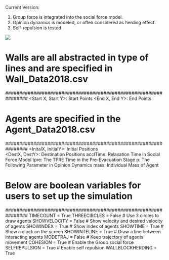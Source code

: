 Current Version:
1. Group force is integrated into the social force model.    
2. Opinion dynamics is modeled, or often considered as herding effect.   
3. Self-repulsion is tested

![](https://github.com/godisreal/group-social-force/blob/master/Pre-Evac2/pre-evac2.PNG)

# Walls are all abstracted in type of lines and are specified in Wall_Data2018.csv
################################################################
<Start X, Start Y>: 	Start Points
<End X, End Y>: 		End Points


# Agents are specified in the Agent_Data2018.csv
################################################################
<InitalX, InitialY>: 	Initial Positions	
<DestX, DestY>: 		Destination Positions
acclTime: 				Relaxation Time in Social Force Model
tpre: 					The TPRE Time in the Pre-Evacuation Stage
p: 						The Following Parameter in Opinion Dynamics
mass: 					Individual Mass of Agent


# Below are boolean variables for users to set up the simulation
################################################################
TIMECOUNT = True
THREECIRCLES = False  	# Use 3 circles to draw agents
SHOWVELOCITY = False	# Show velocity and desired velocity of agents
SHOWINDEX = True        # Show index of agents
SHOWTIME = True         # Show a clock on the screen
SHOWINTELINE = True     # Draw a line between interacting agents
MODETRAJ = False        # Keep trajectory of agents' movement
COHESION = True		    # Enable the Group social force
SELFREPULSION = True	# Enable self repulsion
WALLBLOCKHERDING = True

